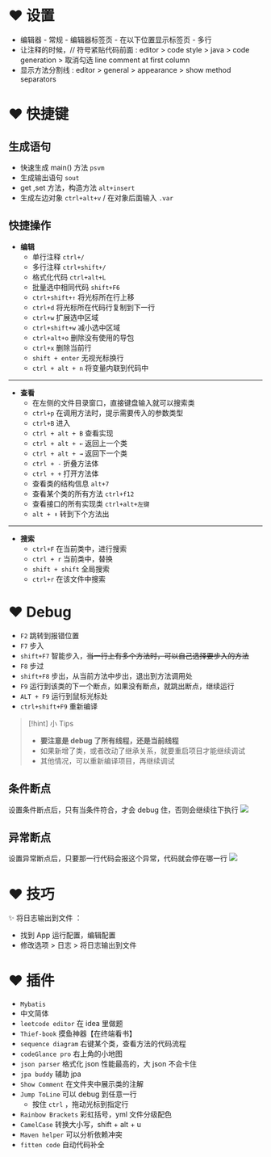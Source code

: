 # ❤ 设置
- 编辑器 - 常规 - 编辑器标签页 - 在以下位置显示标签页 - 多行
- 让注释的时候，// 符号紧贴代码前面 : editor > code style > java > code generation > 取消勾选 line comment at first column
- 显示方法分割线 : editor > general > appearance > show method separators

# ❤ 快捷键
## 生成语句
- 快速生成 main() 方法 `psvm`
- 生成输出语句 `sout`
- get ,set 方法，构造方法 `alt+insert`
- 生成左边对象 `ctrl+alt+v` / 在对象后面输入 `.var`

## 快捷操作
- **编辑**
	- 单行注释 `ctrl+/`
	- 多行注释 `ctrl+shift+/`
	- 格式化代码 `ctrl+alt+L`
	- 批量选中相同代码 `shift+F6` 
	- `ctrl+shift+↑` 将光标所在行上移
	- `ctrl+d` 将光标所在代码行复制到下一行
	- `ctrl+w` 扩展选中区域
	- `ctrl+shift+w` 减小选中区域
	- `ctrl+alt+o` 删除没有使用的导包
	- `ctrl+x` 删除当前行
	- `shift + enter` 无视光标换行
	- `ctrl + alt + n` 将变量内联到代码中

---

- **查看**
	- 在左侧的文件目录窗口，直接键盘输入就可以搜索类
	- `ctrl+p` 在调用方法时，提示需要传入的参数类型
	- `ctrl+B` 进入
	- `ctrl + alt + B` 查看实现
	- `ctrl + alt + ←` 返回上一个类
	- `ctrl + alt + →` 返回下一个类
	- `ctrl + -` 折叠方法体
	- `ctrl + +` 打开方法体
	- 查看类的结构信息 `alt+7`
	- 查看某个类的所有方法 `ctrl+f12`
	- 查看接口的所有实现类 `ctrl+alt+左键` 
	- `alt + ⬇` 转到下个方法出

---

- **搜索**
	- `ctrl+F` 在当前类中，进行搜索
	- `ctrl + r` 当前类中，替换
	- `shift + shift` 全局搜索
	- `ctrl+r` 在该文件中搜索

# ❤ Debug
- `F2` 跳转到报错位置
- `F7` 步入
- `shift+F7` 智能步入，~~当一行上有多个方法时，可以自己选择要步入的方法~~
- `F8` 步过
- `shift+F8` 步出，从当前方法中步出，退出到方法调用处
- `F9` 运行到该类的下一个断点，如果没有断点，就跳出断点，继续运行
- `ALT + F9` 运行到鼠标光标处
- `ctrl+shift+F9` 重新编译

> [!hint] 小 Tips
> - **要注意是 debug 了所有线程，还是当前线程**
> - 如果新增了类，或者改动了继承关系，就要重启项目才能继续调试
> - 其他情况，可以重新编译项目，再继续调试

## 条件断点
设置条件断点后，只有当条件符合，才会 debug 住，否则会继续往下执行
![](https://obsidian-1307744200.cos.ap-guangzhou.myqcloud.com/%E5%9B%BE%E7%89%87/202409022212739.png)

## 异常断点
设置异常断点后，只要那一行代码会报这个异常，代码就会停在哪一行
![](https://obsidian-1307744200.cos.ap-guangzhou.myqcloud.com/%E5%9B%BE%E7%89%87/202409022210239.png)

# ❤️ 技巧
✨️ 将日志输出到文件 ：
- 找到 App 运行配置，编辑配置
- 修改选项 > 日志 > 将日志输出到文件

# ❤ 插件
- `Mybatis`
- 中文简体
- `leetcode editor` 在 idea 里做题
- `Thief-book` 摸鱼神器【在终端看书】
- `sequence diagram` 右键某个类，查看方法的代码流程
- `codeGlance pro` 右上角的小地图
- `json parser` 格式化 json 性能最高的，大 json 不会卡住
- `jpa buddy` 辅助 jpa
- `Show Comment` 在文件夹中展示类的注解
- `Jump ToLine` 可以 debug 到任意一行
	- 按住 `ctrl` ，拖动光标到指定行
- `Rainbow Brackets` 彩虹括号，yml 文件分级配色
- `CamelCase` 转换大小写，shift + alt + u
- `Maven helper` 可以分析依赖冲突
- `fitten code` 自动代码补全
















